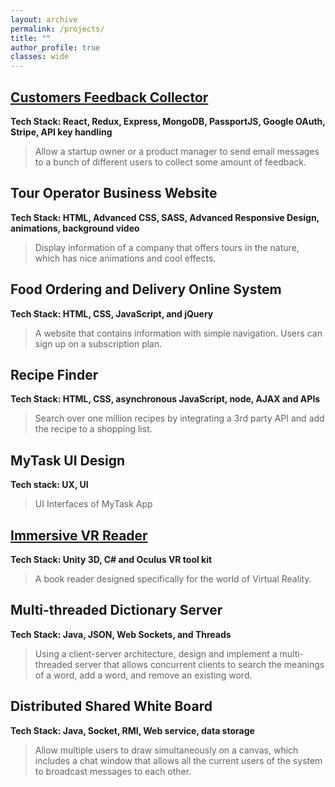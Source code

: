 ```yaml
---
layout: archive
permalink: /projects/
title: ""
author_profile: true
classes: wide
---
```


## [Customers Feedback Collector](https://github.com/YifanBu/Feedback-Collector)
**Tech Stack: React, Redux, Express, MongoDB, PassportJS, Google OAuth, Stripe, API key handling**
>Allow a startup owner or a product manager to send email messages to a bunch of different users to collect some amount of feedback.

## Tour Operator Business Website
**Tech Stack: HTML, Advanced CSS, SASS, Advanced Responsive Design, animations, background video**
>Display information of a company that offers tours in the nature, which has nice animations and cool effects.

## Food Ordering and Delivery Online System  
**Tech Stack: HTML, CSS, JavaScript, and jQuery**
>A website that contains information with simple navigation. Users can sign up on a subscription plan.

## Recipe Finder
**Tech Stack: HTML, CSS, asynchronous JavaScript, node, AJAX and APIs**
>Search over one million recipes by integrating a 3rd party API and add the recipe to a shopping list. 

## MyTask UI Design
**Tech stack: UX, UI**
>UI Interfaces of MyTask App

## [Immersive VR Reader](https://youtu.be/XDZK9TErmBA) 
**Tech Stack: Unity 3D, C# and Oculus VR tool kit**
>A book reader designed specifically for the world of Virtual Reality.

## Multi-threaded Dictionary Server
**Tech Stack: Java, JSON, Web Sockets, and Threads**
>Using a client-server architecture, design and implement a multi-threaded server that allows concurrent clients to search the meanings of a word, add a word, and remove an existing word.

## Distributed Shared White Board
**Tech Stack: Java, Socket, RMI, Web service, data storage**
>Allow multiple users to draw simultaneously on a canvas, which includes a chat window that allows all the current users of the system to broadcast messages to each other.